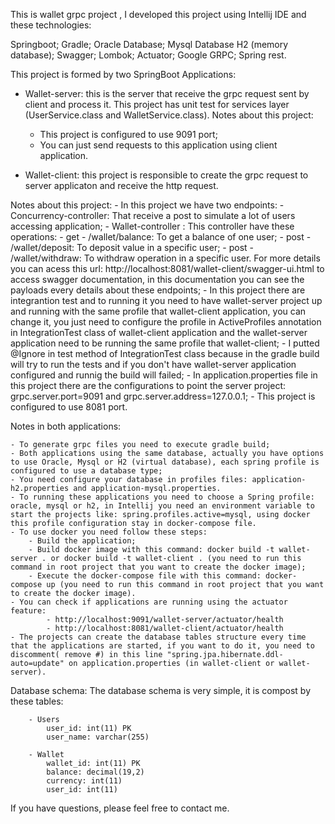 This is wallet grpc project , I developed this project using Intellij IDE and these technologies:

Springboot;
Gradle;
Oracle Database;
Mysql Database
H2 (memory database);
Swagger;
Lombok;
Actuator;
Google GRPC;
Spring rest.

This project is formed by two SpringBoot Applications:

 - Wallet-server: this is the server that receive the grpc request sent by client and process it. This project has unit test for services layer (UserService.class and WalletService.class).
  Notes about this project:
	- This project is configured to use 9091 port;
	- You can just send requests to this application using client application.
 
 - Wallet-client: this project is responsible to create the grpc request to server applicaton and receive the http request.

 Notes about this project:
	- In this project we have two endpoints:
		- Concurrency-controller: That receive a post to simulate a lot of users accessing application;
		- Wallet-controller : This controller have these operations:
			- get - /wallet/balance: To get a balance of one user;
			- post - /wallet/deposit: To deposit value in a specific user;
			- post - /wallet/withdraw: To withdraw operation in a specific user.
		For more details you can acess this url: http://localhost:8081/wallet-client/swagger-ui.html to access swagger documentation, in this documentation you can see the payloads every details about these endpoints;
	- In this project there are integrantion test and to running it you need to have wallet-server project up and  running with the same profile that wallet-client application, you can change it, you just need to configure the profile in ActiveProfiles annotation in IntegrationTest class of wallet-client application and the wallet-server application need to be running the same profile that wallet-client;
	- I putted @Ignore in test method of IntegrationTest class because in the gradle build will try to run the tests and if you don't have wallet-server application configured and runnig the build will failed;
	- In application.properties file in this project there are the configurations to point the server project: grpc.server.port=9091 and grpc.server.address=127.0.0.1;
	- This project is configured to use 8081 port.

Notes in both applications:

	- To generate grpc files you need to execute gradle build;
	- Both applications using the same database, actually you have options to use Oracle, Mysql or H2 (virtual database), each spring profile is configured to use a database type;
	- You need configure your database in profiles files: application-h2.properties and application-mysql.properties.
	- To running these applications you need to choose a Spring profile: oracle, mysql or h2, in Intellij you need an environment variable to start the projects like: spring.profiles.active=mysql, using docker this profile configuration stay in docker-compose file.
	- To use docker you need follow these steps:
		- Build the application;
		- Build docker image with this command: docker build -t wallet-server . or docker build -t wallet-client . (you need to run this command in root project that you want to create the docker image);
		- Execute the docker-compose file with this command: docker-compose up (you need to run this command in root project that you want to create the docker image).
	- You can check if applications are running using the actuator feature:
			- http://localhost:9091/wallet-server/actuator/health
			- http://localhost:8081/wallet-client/actuator/health
	- The projects can create the database tables structure every time that the applications are started, if you want to do it, you need to discomment( remove #) in this line "spring.jpa.hibernate.ddl-auto=update" on application.properties (in wallet-client or wallet-server).


Database schema:
	The database schema is very simple, it is compost by these tables:
	
		- Users
			user_id: int(11) PK
			user_name: varchar(255)
		
		- Wallet
			wallet_id: int(11) PK
			balance: decimal(19,2)
			currency: int(11)
			user_id: int(11)

If you have questions, please feel free to contact me.